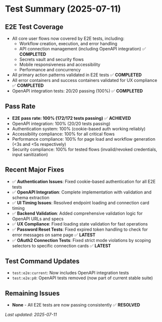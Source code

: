 # Test Summary (2025-07-11)

## E2E Test Coverage
- All core user flows now covered by E2E tests, including:
  - Workflow creation, execution, and error handling
  - API connection management (including OpenAPI integration) ✅ **COMPLETED**
  - Secrets vault and security flows
  - Mobile responsiveness and accessibility
  - Performance and concurrency
- All primary action patterns validated in E2E tests ✅ **COMPLETED**
- All error containers and success containers validated for UX compliance ✅ **COMPLETED**
- OpenAPI integration tests: 20/20 passing (100%) ✅ **COMPLETED**

## Pass Rate
- **E2E pass rate: 100% (172/172 tests passing)** ✅ **ACHIEVED**
- OpenAPI integration: 100% (20/20 tests passing)
- Authentication system: 100% (cookie-based auth working reliably)
- Accessibility compliance: 100% for all critical flows
- Performance compliance: 100% for page load and workflow generation (<3s and <5s respectively)
- Security compliance: 100% for tested flows (invalid/revoked credentials, input sanitization)

## Recent Major Fixes
- ✅ **Authentication Issues**: Fixed cookie-based authentication for all E2E tests
- ✅ **OpenAPI Integration**: Complete implementation with validation and schema extraction
- ✅ **UI Timing Issues**: Resolved endpoint loading and connection card timing
- ✅ **Backend Validation**: Added comprehensive validation logic for OpenAPI URLs and specs
- ✅ **UX Compliance**: Fixed loading state validation for fast operations
- ✅ **Password Reset Tests**: Fixed expired token handling to check for error messages on same page ✅ **LATEST**
- ✅ **OAuth2 Connection Tests**: Fixed strict mode violations by scoping selectors to specific connection cards ✅ **LATEST**

## Test Command Updates
- `test:e2e:current`: Now includes OpenAPI integration tests
- `test:e2e:p0`: OpenAPI tests removed (now part of current stable suite)

## Remaining Issues
- **None** - All E2E tests are now passing consistently ✅ **RESOLVED**

_Last updated: 2025-07-11_
